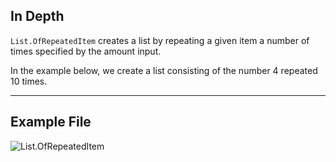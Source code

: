 ## In Depth
`List.OfRepeatedItem` creates a list by repeating a given item a number of times specified by the amount input.

In the example below, we create a list consisting of the number 4 repeated 10 times.



___
## Example File

![List.OfRepeatedItem](./DSCore.List.OfRepeatedItem_img.jpg)
